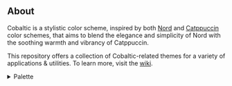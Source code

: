 
## About

Cobaltic is a stylistic color scheme, inspired by both [Nord](https://www.nordtheme.com/) and [Catppuccin](https://catppuccin.com/) color schemes, that aims to blend the elegance and simplicity of Nord with the soothing warmth and vibrancy of Catppuccin.

This repository offers a collection of Cobaltic-related themes for a variety of applications & utilities. To learn more, visit the [wiki](https://github.com/mystjc/cobaltic-themes/wiki).

<details close>
<summary>Palette</summary>
<table>
	<tr>
		<th>Color</th>
		<th>Type</th>
		<th>Value</th>
	</tr>
	<tr>
		<td><img src="https://place-hold.it/32/b3c8e1?text=+" width="24"/></td>
		<td>Foreground</td>
		<td><code>#b3c8e1</code></td>
	</tr>
	<tr>
		<td><img src="https://place-hold.it/32/242f3b?text=+" width="24"/></td>
		<td>Background</td>
		<td><code>#242f3b</code></td>
	</tr>
	<tr>
		<td><img src="https://place-hold.it/32/2b3947?text=+" width="24"/></td>
		<td>Color 0</td>
		<td><code>#2b3947</code></td>
	</tr>
	<tr>
		<td><img src="https://place-hold.it/32/c3514f?text=+" width="24"/></td>
		<td>Color 1</td>
		<td><code>#c3514f</code></td>
	</tr>
	<tr>
		<td><img src="https://place-hold.it/32/8bbb65?text=+" width="24"/></td>
		<td>Color 2</td>
		<td><code>#8bbb65</code></td>
	</tr>
	<tr>
		<td><img src="https://place-hold.it/32/c4a053?text=+" width="24"/></td>
		<td>Color 3</td>
		<td><code>#c4a053</code></td>
	</tr>
	<tr>
		<td><img src="https://place-hold.it/32/5c87bb?text=+" width="24"/></td>
		<td>Color 4</td>
		<td><code>#5c87bb</code></td>
	</tr>
	<tr>
		<td><img src="https://place-hold.it/32/b066b9?text=+" width="24"/></td>
		<td>Color 5</td>
		<td><code>#b066b9</code></td>
	</tr>
	<tr>
		<td><img src="https://place-hold.it/32/5ba0b7?text=+" width="24"/></td>
		<td>Color 6</td>
		<td><code>#5ba0b7</code></td>
	</tr>
	<tr>
		<td><img src="https://place-hold.it/32/aac2df?text=+" width="24"/></td>
		<td>Color 7</td>
		<td><code>#aac2df</code></td>
	</tr>
	<tr>
		<td><img src="https://place-hold.it/32/344a5e?text=+" width="24"/></td>
		<td>Color 8</td>
		<td><code>#344a5e</code></td>
	</tr>
	<tr>
		<td><img src="https://place-hold.it/32/ee6a65?text=+" width="24"/></td>
		<td>Color 9</td>
		<td><code>#ee6a65</code></td>
	</tr>
	<tr>
		<td><img src="https://place-hold.it/32/ace37e?text=+" width="24"/></td>
		<td>Color 10</td>
		<td><code>#ace37e</code></td>
	</tr>
	<tr>
		<td><img src="https://place-hold.it/32/eec36a?text=+" width="24"/></td>
		<td>Color 11</td>
		<td><code>#eec36a</code></td>
	</tr>
	<tr>
		<td><img src="https://place-hold.it/32/76a6e4?text=+" width="24"/></td>
		<td>Color 12</td>
		<td><code>#76a6e4</code></td>
	</tr>
	<tr>
		<td><img src="https://place-hold.it/32/d580e0?text=+" width="24"/></td>
		<td>Color 13</td>
		<td><code>#d580e0</code></td>
	</tr>
	<tr>
		<td><img src="https://place-hold.it/32/76c4e0?text=+" width="24"/></td>
		<td>Color 14</td>
		<td><code>#76c4e0</code></td>
	</tr>
	<tr>
		<td><img src="https://place-hold.it/32/c2ddff?text=+" width="24"/></td>
		<td>Color 15</td>
		<td><code>#c2ddff</code></td>
	</tr>
</table>
</details>
